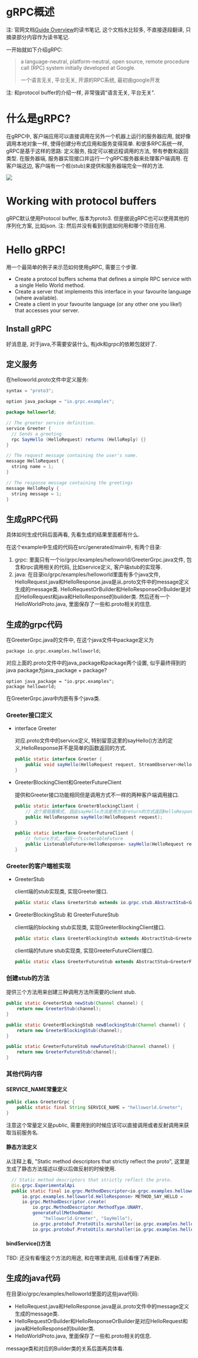 gRPC概述
========

注: 官网文档[Guide Overview](http://www.grpc.io/docs/)的读书笔记, 这个文档水比较多, 不直接逐段翻译, 只摘录部分内容作为读书笔记.

一开始就如下介绍gRPC:

> a language-neutral, platform-neutral, open source, remote procedure call (RPC) system initially developed at Google.
>
> 一个语言无关, 平台无关, 开源的RPC系统, 最初由google开发

注: 和protocol buffer的介绍一样, 非常强调"语言无关, 平台无关".

# 什么是gRPC?

在gRPC中, 客户端应用可以直接调用在另外一个机器上运行的服务器应用, 就好像调用本地对象一样, 使得创建分布式应用和服务变得简单. 和很多RPC系统一样, gRPC是基于这样的思路: 定义服务, 指定可以被远程调用的方法, 带有参数和返回类型. 在服务器端, 服务器实现接口并运行一个gRPC服务器来处理客户端调用. 在客户端这边, 客户端有一个桩(stub)来提供和服务器端完全一样的方法.

![](http://www.grpc.io/img/grpc_concept_diagram_00.png)

# Working with protocol buffers

gRPC默认使用Protocol buffer, 版本为proto3. 但是据说gRPC也可以使用其他的序列化方案, 比如json. 注: 然后并没有看到到底如何用和哪个项目在用.

# Hello gRPC!

用一个最简单的例子来示范如何使用gRPC, 需要三个步骤.

- Create a protocol buffers schema that defines a simple RPC service with a single Hello World method.
- Create a server that implements this interface in your favourite language (where available).
- Create a client in your favourite language (or any other one you like!) that accesses your server.

## Install gRPC

好消息是, 对于java,不需要安装什么, 有jdk和grpc的依赖包就好了.

## 定义服务

在helloworld.proto文件中定义服务:

```java
syntax = "proto3";

option java_package = "io.grpc.examples";

package helloworld;

// The greeter service definition.
service Greeter {
  // Sends a greeting
  rpc SayHello (HelloRequest) returns (HelloReply) {}
}

// The request message containing the user's name.
message HelloRequest {
  string name = 1;
}

// The response message containing the greetings
message HelloReply {
  string message = 1;
}
```

## 生成gRPC代码

具体如何生成代码后面再看, 先看生成的结果里面都有什么.

在这个example中生成的代码在src/generated/main中, 有两个目录:

1. grpc: 里面只有一个io/grpc/examples/helloworld/GreeterGrpc.java文件, 包含和rpc调用相关的代码, 比如service定义, 客户端stub的实现等.
2. java: 在目录io/grpc/examples/helloworld里面有多个java文件, HelloRequest.java和HelloResponse.java是从.proto文件中的message定义生成的message类. HelloRequestOrBuilder和HelloResponseOrBuilder是对应HelloRequest和java和HelloResponse的builder类. 然后还有一个HelloWorldProto.java, 里面保存了一些和.proto相关的信息.

## 生成的grpc代码

在GreeterGrpc.java的文件中, 在这个java文件中package定义为

	package io.grpc.examples.helloworld;

对应上面的.proto文件中的java_package和package两个设置, 似乎最终得到的java package为java_package + package?

    option java_package = "io.grpc.examples";
    package helloworld;

在GreeterGrpc.java中内嵌有多个java类.

### Greeter接口定义

- interface Greeter

    对应.proto文件中的service定义, 特别留意这里的sayHello()方法的定义,HelloResponse并不是简单的函数返回的方式.

	```java
	public static interface Greeter {
        public void sayHello(HelloRequest request, StreamObserver<HelloResponse> responseObserver);
    }
    ```

- GreeterBlockingClient和GreeterFutureClient

	提供和Greeter接口功能相同但是调用方式不一样的两种客户端调用接口.

	```java
    public static interface GreeterBlockingClient {
		// 这个是阻塞模式, 因此sayHello方法是用方法return的方式返回HelloResponse
    	public HelloResponse sayHello(HelloRequest request);
    }

    public static interface GreeterFutureClient {
		// future方式, 返回一个ListenableFuture
    	public ListenableFuture<HelloResponse> sayHello(HelloRequest request);
    }
    ```

### Greeter的客户端桩实现

- GreeterStub

	client端的stub实现类, 实现Greeter接口.

	```java
    public static class GreeterStub extends io.grpc.stub.AbstractStub<GreeterStub> implements Greeter { }
    ```

- GreeterBlockingStub 和 GreeterFutureStub

	client端的blocking stub实现类, 实现GreeterBlockingClient接口.

	```java
    public static class GreeterBlockingStub extends AbstractStub<GreeterBlockingStub> implements GreeterBlockingClient {}
    ```

	client端的future stub实现类, 实现GreeterFutureClient接口.

	```java
    public static class GreeterFutureStub extends AbstractStub<GreeterFutureStub> implements GreeterFutureClient {}
    ```

### 创建stub的方法

提供三个方法用来创建三种调用方法所需要的client stub.

```java
public static GreeterStub newStub(Channel channel) {
    return new GreeterStub(channel);
}

public static GreeterBlockingStub newBlockingStub(Channel channel) {
    return new GreeterBlockingStub(channel);
}

public static GreeterFutureStub newFutureStub(Channel channel) {
    return new GreeterFutureStub(channel);
}
```

### 其他代码内容

#### SERVICE_NAME常量定义

```java
public class GreeterGrpc {
	public static final String SERVICE_NAME = "helloworld.Greeter";
}
```

注意这个常量定义是public, 需要用到的时候应该可以直接调用或者反射调用来获取当前服务名.

#### 静态方法定义

从注释上看, "Static method descriptors that strictly reflect the proto", 这里是生成了静态方法描述以便以后做反射的时候使用.

```java
  // Static method descriptors that strictly reflect the proto.
  @io.grpc.ExperimentalApi
  public static final io.grpc.MethodDescriptor<io.grpc.examples.helloworld.HelloRequest,
      io.grpc.examples.helloworld.HelloResponse> METHOD_SAY_HELLO =
      io.grpc.MethodDescriptor.create(
          io.grpc.MethodDescriptor.MethodType.UNARY,
          generateFullMethodName(
              "helloworld.Greeter", "SayHello"),
          io.grpc.protobuf.ProtoUtils.marshaller(io.grpc.examples.helloworld.HelloRequest.getDefaultInstance()),
          io.grpc.protobuf.ProtoUtils.marshaller(io.grpc.examples.helloworld.HelloResponse.getDefaultInstance()));
```

#### bindService()方法

TBD: 还没有看懂这个方法的用途, 和在哪里调用, 后续看懂了再更新.

## 生成的java代码

在目录io/grpc/examples/helloworld里面的这些java代码:

- HelloRequest.java和HelloResponse.java是从.proto文件中的message定义生成的message类.
- HelloRequestOrBuilder和HelloResponseOrBuilder是对应HelloRequest和java和HelloResponse的builder类.
- HelloWorldProto.java, 里面保存了一些和.proto相关的信息.

message类和对应的Builder类的关系后面再具体看.
